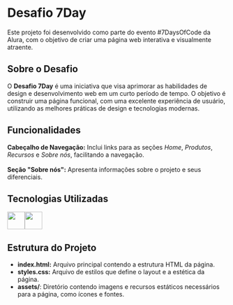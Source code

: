 # Desafio 7Day

Este projeto foi desenvolvido como parte do evento #7DaysOfCode da Alura, com o objetivo de criar uma página web interativa e visualmente atraente.

## Sobre o Desafio

O **Desafio 7Day** é uma iniciativa que visa aprimorar as habilidades de design e desenvolvimento web em um curto período de tempo. O objetivo é construir uma página funcional, com uma excelente experiência de usuário, utilizando as melhores práticas de design e tecnologias modernas.

## Funcionalidades

**Cabeçalho de Navegação:** Inclui links para as seções *Home*, *Produtos*, *Recursos* e *Sobre nós*, facilitando a navegação.<br>
<br>
**Seção "Sobre nós":** Apresenta informações sobre o projeto e seus diferenciais.<br>

## Tecnologias Utilizadas

<img src="https://cdn.jsdelivr.net/gh/devicons/devicon@latest/icons/html5/html5-original-wordmark.svg" width="40" height="40" /><img src="https://cdn.jsdelivr.net/gh/devicons/devicon@latest/icons/css3/css3-original-wordmark.svg" width="40" height="40" /> 

## Estrutura do Projeto

- **index.html:** Arquivo principal contendo a estrutura HTML da página.
- **styles.css:** Arquivo de estilos que define o layout e a estética da página.
- **assets/**: Diretório contendo imagens e recursos estáticos necessários para a página, como ícones e fontes.


